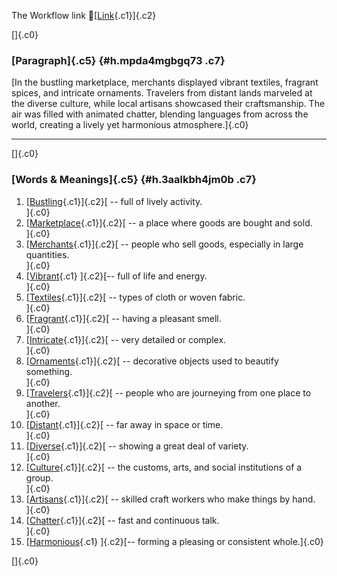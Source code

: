 The Workflow link
👏[[Link](https://www.google.com/url?q=http://www.google.com&sa=D&source=editors&ust=1756366339821849&usg=AOvVaw2E11ABrFpcPUfhPK8AxK-9){.c1}]{.c2}

[]{.c0}

### [Paragraph]{.c5} {#h.mpda4mgbgq73 .c7}

[In the bustling marketplace, merchants displayed vibrant textiles,
fragrant spices, and intricate ornaments. Travelers from distant lands
marveled at the diverse culture, while local artisans showcased their
craftsmanship. The air was filled with animated chatter, blending
languages from across the world, creating a lively yet harmonious
atmosphere.]{.c0}

------------------------------------------------------------------------

[]{.c0}

### [Words & Meanings]{.c5} {#h.3aalkbh4jm0b .c7}

1.  [[Bustling](https://www.google.com/url?q=http://www.google.com&sa=D&source=editors&ust=1756366339823072&usg=AOvVaw1yd-yqcLIN0qlZKJKI57ZV){.c1}]{.c2}[ --
    full of lively activity.\
    ]{.c0}
2.  [[Marketplace](https://www.google.com/url?q=http://www.google.com&sa=D&source=editors&ust=1756366339823342&usg=AOvVaw1zJ-aWhVrLN-ciEe-q61D6){.c1}]{.c2}[ --
    a place where goods are bought and sold.\
    ]{.c0}
3.  [[Merchants](https://www.google.com/url?q=http://www.google.com&sa=D&source=editors&ust=1756366339823585&usg=AOvVaw3AKGD7GYf3InmcZTF3KNYE){.c1}]{.c2}[ --
    people who sell goods, especially in large quantities.\
    ]{.c0}
4.  [[Vibrant](https://www.google.com/url?q=http://www.google.com&sa=D&source=editors&ust=1756366339823837&usg=AOvVaw2pF6mKUmXnLH3TNKuYg2op){.c1}
    ]{.c2}[-- full of life and energy.\
    ]{.c0}
5.  [[Textiles](https://www.google.com/url?q=http://www.google.com&sa=D&source=editors&ust=1756366339824039&usg=AOvVaw017sWDW0vdl7DZNwfM3NBo){.c1}]{.c2}[ --
    types of cloth or woven fabric.\
    ]{.c0}
6.  [[Fragrant](https://www.google.com/url?q=http://www.google.com&sa=D&source=editors&ust=1756366339824257&usg=AOvVaw1ULMnEnLnPYlDOlVIi0BP4){.c1}]{.c2}[ --
    having a pleasant smell.\
    ]{.c0}
7.  [[Intricate](https://www.google.com/url?q=http://www.google.com&sa=D&source=editors&ust=1756366339824451&usg=AOvVaw26FD-2OrtVIUY41z4zeAY2){.c1}]{.c2}[ --
    very detailed or complex.\
    ]{.c0}
8.  [[Ornaments](https://www.google.com/url?q=http://www.google.com&sa=D&source=editors&ust=1756366339824651&usg=AOvVaw1QamOpMMR-puex2nmdKudg){.c1}]{.c2}[ --
    decorative objects used to beautify something.\
    ]{.c0}
9.  [[Travelers](https://www.google.com/url?q=http://www.google.com&sa=D&source=editors&ust=1756366339824901&usg=AOvVaw3w2TsKl-udL7JSn6oqR_RG){.c1}]{.c2}[ --
    people who are journeying from one place to another.\
    ]{.c0}
10. [[Distant](https://www.google.com/url?q=http://www.google.com&sa=D&source=editors&ust=1756366339825154&usg=AOvVaw3ORa5xYd4EgogOVAuIYEUo){.c1}]{.c2}[ --
    far away in space or time.\
    ]{.c0}
11. [[Diverse](https://www.google.com/url?q=http://www.google.com&sa=D&source=editors&ust=1756366339825357&usg=AOvVaw2jeA1g6oCXE_1EIukiVG3I){.c1}]{.c2}[ --
    showing a great deal of variety.\
    ]{.c0}
12. [[Culture](https://www.google.com/url?q=http://www.google.com&sa=D&source=editors&ust=1756366339825570&usg=AOvVaw3ne9nCqhw4fS6mZz5vkqH5){.c1}]{.c2}[ --
    the customs, arts, and social institutions of a group.\
    ]{.c0}
13. [[Artisans](https://www.google.com/url?q=http://www.google.com&sa=D&source=editors&ust=1756366339825817&usg=AOvVaw0rNttmNFRaoT3rnVIGCj2E){.c1}]{.c2}[ --
    skilled craft workers who make things by hand.\
    ]{.c0}
14. [[Chatter](https://www.google.com/url?q=http://www.google.com&sa=D&source=editors&ust=1756366339826047&usg=AOvVaw0xc4MneMNMKploujkXoe3M){.c1}]{.c2}[ --
    fast and continuous talk.\
    ]{.c0}
15. [[Harmonious](https://www.google.com/url?q=http://www.google.com&sa=D&source=editors&ust=1756366339826264&usg=AOvVaw0zXR2mn8QlQbT3TNP5r-6t){.c1}
    ]{.c2}[-- forming a pleasing or consistent whole.]{.c0}

[]{.c0}
